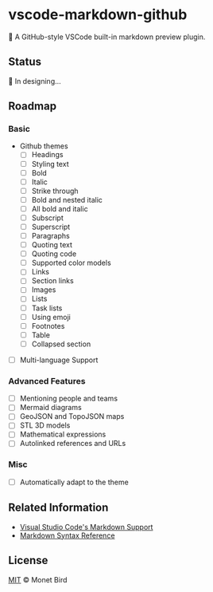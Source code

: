 # vscode-markdown-github

📝 A GitHub-style VSCode built-in markdown preview plugin.

## Status

🤔 In designing...

## Roadmap

### Basic

- Github themes
  - [ ] Headings
  - [ ] Styling text
  - [ ] Bold
  - [ ] Italic
  - [ ] Strike through
  - [ ] Bold and nested italic
  - [ ] All bold and italic
  - [ ] Subscript
  - [ ] Superscript
  - [ ] Paragraphs
  - [ ] Quoting text
  - [ ] Quoting code
  - [ ] Supported color models
  - [ ] Links
  - [ ] Section links
  - [ ] Images
  - [ ] Lists
  - [ ] Task lists
  - [ ] Using emoji
  - [ ] Footnotes
  - [ ] Table
  - [ ] Collapsed section
- [ ] Multi-language Support

### Advanced Features

- [ ] Mentioning people and teams
- [ ] Mermaid diagrams
- [ ] GeoJSON and TopoJSON maps
- [ ] STL 3D models
- [ ] Mathematical expressions
- [ ] Autolinked references and URLs

### Misc

- [ ] Automatically adapt to the theme

## Related Information

- [Visual Studio Code's Markdown Support](http://code.visualstudio.com/docs/languages/markdown)
- [Markdown Syntax Reference](https://help.github.com/articles/markdown-basics/)

## License

[MIT](./LICENSE) © Monet Bird
